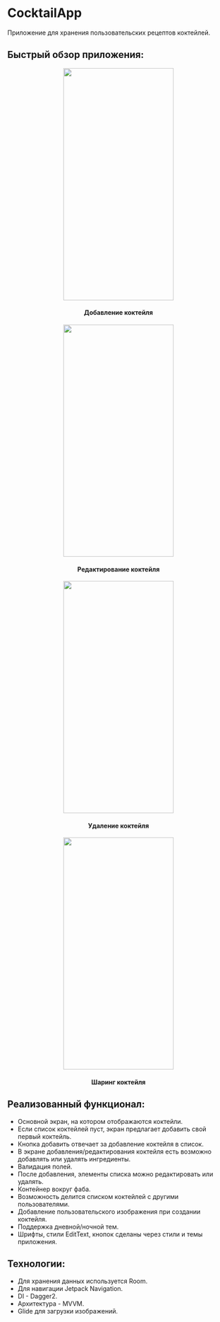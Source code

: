 # CocktailApp

Приложение для хранения пользовательских рецептов коктейлей.

## Быстрый обзор приложения:

<p align="center">
  <img src="https://github.com/IBRUTALI/CocktailApp/assets/96013243/4be16866-f511-40c4-bb21-f23d069614a4" width="250" height="525" />
  <h4 align="center">Добавление коктейля</h4>
</p>

<p align="center">
  <img src="https://github.com/IBRUTALI/CocktailApp/assets/96013243/1afed425-48e0-477d-96b5-cc5895648a37" width="250" height="525" />
  <h4 align="center">Редактирование коктейля</h4>
</p>

<p align="center">
  <img src="https://github.com/IBRUTALI/CocktailApp/assets/96013243/600ad811-0105-45f9-82c7-257bbe55bd8a" width="250" height="525" />
  <h4 align="center">Удаление коктейля</h4>
</p>

<p align="center">
  <img src="https://github.com/IBRUTALI/CocktailApp/assets/96013243/f68bc28a-b728-4f2e-981e-6a7482c0e14a" width="250" height="525" />
  <h4 align="center">Шаринг коктейля</h4>
</p>


## Реализованный функционал:
- Основной экран, на котором отображаются коктейли.
- Если список коктейлей пуст, экран предлагает добавить свой первый коктейль.
- Кнопка добавить отвечает за добавление коктейля в список.
- В экране добавления/редактирования коктейля есть возможно добавлять или удалять ингредиенты.
- Валидация полей.
- После добавления, элементы списка можно редактировать или удалять.
- Контейнер вокруг фаба.
- Возможность делится списком коктейлей с другими пользователями.
- Добавление пользовательского изображения при создании коктейля.
- Поддержка дневной/ночной тем.
- Шрифты, стили EditText, кнопок сделаны через стили и темы приложения.

## Технологии:
- Для хранения данных используется Room.
- Для навигации Jetpack Navigation.
- DI - Dagger2.
- Архитектура - MVVM.
- Glide для загрузки изображений.

